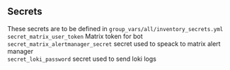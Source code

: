 ## Secrets 

These secrets are to be defined in `group_vars/all/inventory_secrets.yml`
`secret_matrix_user_token` Matrix token for bot  
`secret_matrix_alertmanager_secret` secret used to speack to matrix alert manager  
`secret_loki_password` secret used to send loki logs  
